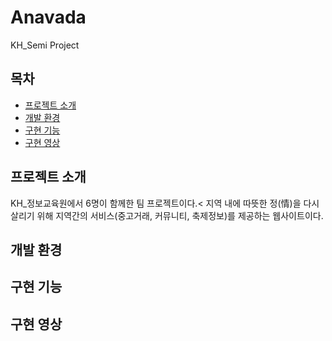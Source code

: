 # Anavada
KH_Semi Project

## 목차
- [프로젝트 소개](#프로젝트-소개)
- [개발 환경](#개발-환경)
- [구현 기능](#구현-기능)
- [구현 영상](#구현-영상)

## 프로젝트 소개
KH_정보교육원에서 6명이 함께한 팀 프로젝트이다.<
지역 내에 따뜻한 정(情)을 다시 살리기 위해 지역간의 서비스(중고거래, 커뮤니티, 축제정보)를 제공하는 웹사이트이다.



## 개발 환경

## 구현 기능

## 구현 영상
